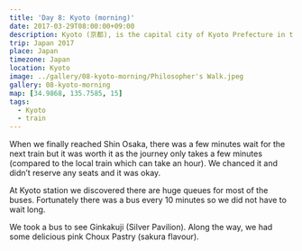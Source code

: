 ```yaml
---
title: 'Day 8: Kyoto (morning)'
date: 2017-03-29T08:00:00+09:00
description: Kyoto (京都), is the capital city of Kyoto Prefecture in the Kansai region. It was the capital of Japan from 794-1869.
trip: Japan 2017
place: Japan
timezone: Japan
location: Kyoto
image: ../gallery/08-kyoto-morning/Philosopher's Walk.jpeg
gallery: 08-kyoto-morning
map: [34.9868, 135.7585, 15]
tags:
  - Kyoto
  - train
---
```


When we finally reached Shin Osaka, there was a few minutes wait for the next train but it was worth it as the journey only takes a few minutes (compared to the local train which can take an hour). We chanced it and didn’t reserve any seats and it was okay.

At Kyoto station we discovered there are huge queues for most of the buses. Fortunately there was a bus every 10 minutes so we did not have to wait long.

We took a bus to see Ginkakuji (Silver Pavilion). Along the way, we had some delicious pink Choux Pastry (sakura flavour).
